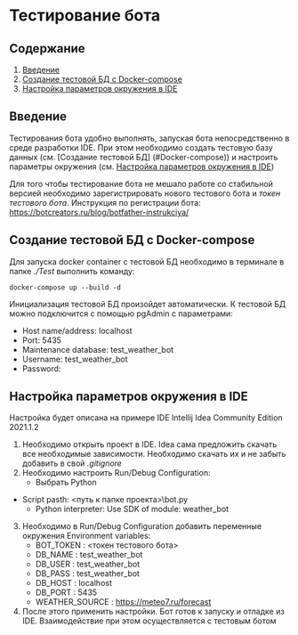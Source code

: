 # Тестирование бота

## Содержание
1. [Введение](#Introduction)
2. [Создание тестовой БД с Docker-compose](#Docker-compose)
3. [Настройка параметров окружения в IDE](#IDE_environment)

## Введение <a name="Introduction"></a>
Тестирования бота удобно выполнять, запуская бота непосредственно в среде разработки IDE.  При этом необходимо создать тестовую базу данных (см. [Создание тестовой БД] (#Docker-compose)) и настроить параметры окружения (см. [Настройка параметров окружения в IDE](#IDE_environment))

Для того чтобы тестирование бота не мешало работе со стабильной версией необходимо зарегистрировать нового тестового бота и *токен тестового бота*. Инструкция по регистрации бота: https://botcreators.ru/blog/botfather-instrukciya/

## Создание тестовой БД с Docker-compose <a name="Docker-compose"></a>

Для запуска docker container с тестовой БД необходимо в терминале в папке *./Test* выполнить команду:

`docker-compose up --build -d`

Инициализация тестовой БД произойдет автоматически. К тестовой БД можно подключится с помощью pgAdmin с параметрами:
  * Host name/address: localhost
  * Port: 5435
  * Maintenance database: test_weather_bot
  * Username: test_weather_bot
  * Password: <the same like username>

## Настройка параметров окружения в IDE <a name=" IDE_environment "></a>
Настройка будет описана на примере IDE Intellij Idea Community Edition 2021.1.2
1. Необходимо открыть проект в IDE. Idea сама предложить скачать все необходимые зависимости. Необходимо скачать их и не забыть добавить в свой *.gitignore*
2. Необходимо настроить Run/Debug Configuration:
	* Выбрать Python
* Script pasth: <путь к папке проекта>\bot.py
	* Python interpreter: Use SDK of module: weather_bot
3. Необходимо в Run/Debug Configuration добавить переменные окружения Environment variables:
    * BOT_TOKEN : <токен тестового бота>
    * DB_NAME : test_weather_bot
    * DB_USER : test_weather_bot
    * DB_PASS : test_weather_bot
    * DB_HOST : localhost
    * DB_PORT : 5435
    * WEATHER_SOURCE : https://meteo7.ru/forecast
4. После этого применить настройки. Бот готов к запуску и отладке из IDE. Взаимодействие при этом осуществляется с тестовым ботом
